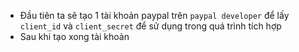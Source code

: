 - Đầu tiên ta sẽ tạo 1 tài khoản paypal trên `paypal developer` để lấy `client_id` và `client_secret` để sử dụng trong quá trình tích hợp
- Sau khi tạo xong tài khoản